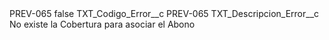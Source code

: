 <?xml version="1.0" encoding="UTF-8"?>
<CustomMetadata xmlns="http://soap.sforce.com/2006/04/metadata" xmlns:xsi="http://www.w3.org/2001/XMLSchema-instance" xmlns:xsd="http://www.w3.org/2001/XMLSchema">
    <label>PREV-065</label>
    <protected>false</protected>
    <values>
        <field>TXT_Codigo_Error__c</field>
        <value xsi:type="xsd:string">PREV-065</value>
    </values>
    <values>
        <field>TXT_Descripcion_Error__c</field>
        <value xsi:type="xsd:string">No existe la Cobertura para asociar el Abono</value>
    </values>
</CustomMetadata>
